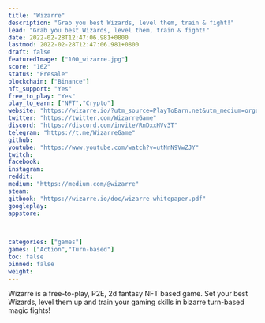 ```yaml
---
title: "Wizarre"
description: "Grab you best Wizards, level them, train & fight!"
lead: "Grab you best Wizards, level them, train & fight!"
date: 2022-02-28T12:47:06.981+0800
lastmod: 2022-02-28T12:47:06.981+0800
draft: false
featuredImage: ["100_wizarre.jpg"]
score: "162"
status: "Presale"
blockchain: ["Binance"]
nft_support: "Yes"
free_to_play: "Yes"
play_to_earn: ["NFT","Crypto"]
website: "https://wizarre.io/?utm_source=PlayToEarn.net&utm_medium=organic&utm_campaign=gamepage"
twitter: "https://twitter.com/WizarreGame"
discord: "https://discord.com/invite/RnDxxHVv3T"
telegram: "https://t.me/WizarreGame"
github: 
youtube: "https://www.youtube.com/watch?v=utNnN9VwZJY"
twitch: 
facebook: 
instagram: 
reddit: 
medium: "https://medium.com/@wizarre"
steam: 
gitbook: "https://wizarre.io/doc/wizarre-whitepaper.pdf"
googleplay: 
appstore: 

  
    
categories: ["games"]
games: ["Action","Turn-based"]
toc: false
pinned: false
weight: 
---
```

Wizarre is a free-to-play, P2E, 2d fantasy NFT based game. Set your best Wizards, level them up and train your gaming skills in bizarre turn-based magic fights!